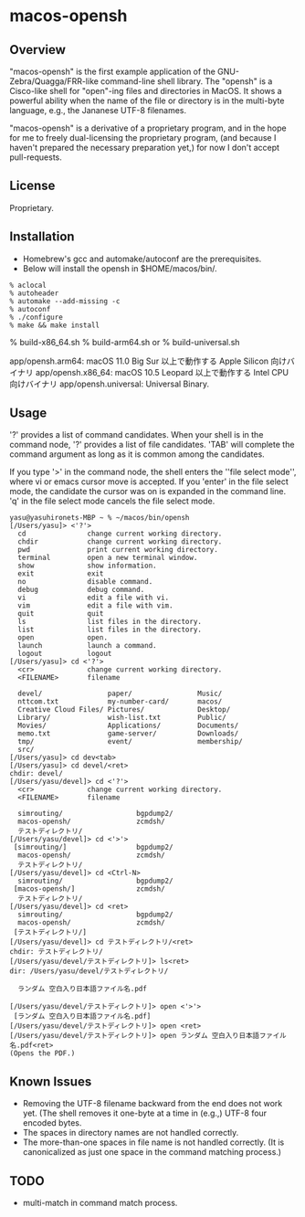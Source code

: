 # macos-opensh

## Overview

"macos-opensh" is the first example application of the
GNU-Zebra/Quagga/FRR-like command-line shell library.
The "opensh" is a Cisco-like shell for "open"-ing files and directories
in MacOS. It shows a powerful ability when the name of the
file or directory is in the multi-byte language, e.g.,
the Jananese UTF-8 filenames.

"macos-opensh" is a derivative of a proprietary program,
and in the hope for me to freely dual-licensing the proprietary program,
(and because I haven't prepared the necessary preparation yet,)
for now I don't accept pull-requests.

## License

Proprietary.

## Installation

- Homebrew's gcc and automake/autoconf are the prerequisites.
- Below will install the opensh in $HOME/macos/bin/.

```
% aclocal
% autoheader
% automake --add-missing -c
% autoconf
% ./configure
% make && make install
```

% build-x86_64.sh
% build-arm64.sh
   or
% build-universal.sh

app/opensh.arm64:
macOS 11.0 Big Sur 以上で動作する Apple Silicon 向けバイナリ
app/opensh.x86_64:
macOS 10.5 Leopard 以上で動作する Intel CPU 向けバイナリ
app/opensh.universal:
Universal Binary.

## Usage

'?' provides a list of command candidates.
When your shell is in the <FILENAME> command node,
'?' provides a list of file candidates.
'TAB' will complete the command argument
as long as it is common among the candidates.

If you type '>' in the <FILENAME> command node, the shell enters
the ''file select mode'', where vi or emacs cursor move is accepted.
If you 'enter' in the file select mode, the candidate the cursor was on
is expanded in the command line.
'q' in the file select mode cancels the file select mode.

```
yasu@yasuhironets-MBP ~ % ~/macos/bin/opensh
[/Users/yasu]> <'?'>
  cd               change current working directory.
  chdir            change current working directory.
  pwd              print current working directory.
  terminal         open a new terminal window.
  show             show information.
  exit             exit
  no               disable command.
  debug            debug command.
  vi               edit a file with vi.
  vim              edit a file with vim.
  quit             quit
  ls               list files in the directory.
  list             list files in the directory.
  open             open.
  launch           launch a command.
  logout           logout
[/Users/yasu]> cd <'?'>
  <cr>             change current working directory.
  <FILENAME>       filename

  devel/                paper/                Music/
  nttcom.txt            my-number-card/       macos/
  Creative Cloud Files/ Pictures/             Desktop/
  Library/              wish-list.txt         Public/
  Movies/               Applications/         Documents/
  memo.txt              game-server/          Downloads/
  tmp/                  event/                membership/
  src/
[/Users/yasu]> cd dev<tab>
[/Users/yasu]> cd devel/<ret>
chdir: devel/
[/Users/yasu/devel]> cd <'?'>
  <cr>             change current working directory.
  <FILENAME>       filename

  simrouting/                  bgpdump2/
  macos-opensh/                zcmdsh/
  テストディレクトリ/
[/Users/yasu/devel]> cd <'>'>
 [simrouting/]                 bgpdump2/
  macos-opensh/                zcmdsh/
  テストディレクトリ/
[/Users/yasu/devel]> cd <Ctrl-N>
  simrouting/                  bgpdump2/
 [macos-opensh/]               zcmdsh/
  テストディレクトリ/
[/Users/yasu/devel]> cd <ret>
  simrouting/                  bgpdump2/
  macos-opensh/                zcmdsh/
 [テストディレクトリ/]
[/Users/yasu/devel]> cd テストディレクトリ/<ret>
chdir: テストディレクトリ/
[/Users/yasu/devel/テストディレクトリ]> ls<ret>
dir: /Users/yasu/devel/テストディレクトリ/

  ランダム 空白入り日本語ファイル名.pdf

[/Users/yasu/devel/テストディレクトリ]> open <'>'>
 [ランダム 空白入り日本語ファイル名.pdf]
[/Users/yasu/devel/テストディレクトリ]> open <ret>
[/Users/yasu/devel/テストディレクトリ]> open ランダム 空白入り日本語ファイル名.pdf<ret>
(Opens the PDF.)
```

## Known Issues

- Removing the UTF-8 filename backward from the end does not work yet.
  (The shell removes it one-byte at a time in (e.g.,) UTF-8 four encoded bytes.
- The spaces in directory names are not handled correctly.
- The more-than-one spaces in file name is not handled correctly.
  (It is canonicalized as just one space in the command matching process.)

## TODO

- multi-match in command match process.

